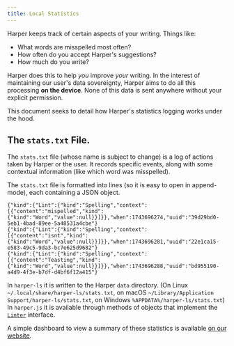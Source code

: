 ```yaml
---
title: Local Statistics
---
```


Harper keeps track of certain aspects of your writing.
Things like:

- What words are misspelled most often?
- How often do you accept Harper's suggestions?
- How much do you write?

Harper does this to help _you_ improve _your_ writing.
In the interest of maintaining our user's data sovereignty, Harper aims to do all this processing __on the device__.
None of this data is sent anywhere without your explicit permission.

This document seeks to detail how Harper's statistics logging works under the hood.

## The `stats.txt` File.

The `stats.txt` file (whose name is subject to change) is a log of actions taken by Harper or the user.
It records specific events, along with some contextual information (like which word was misspelled).

The `stats.txt` file is formatted into lines (so it is easy to open in append-mode), each containing a JSON object.

```
{"kind":{"Lint":{"kind":"Spelling","context":[{"content":"mispelled","kind":{"kind":"Word","value":null}}]}},"when":1743696274,"uuid":"39d29bd0-5eb1-4bad-89ee-5a48531a4cbe"}
{"kind":{"Lint":{"kind":"Spelling","context":[{"content":"isnt","kind":{"kind":"Word","value":null}}]}},"when":1743696281,"uuid":"22e1ca15-e583-49c5-9da3-bc7e625d9682"}
{"kind":{"Lint":{"kind":"Spelling","context":[{"content":"Teasting","kind":{"kind":"Word","value":null}}]}},"when":1743696288,"uuid":"bd955190-a4d9-4f3e-b7df-d4bf6f12a415"}
```

In `harper-ls` it is written to the Harper `data` directory. (On Linux `~/.local/share/harper-ls/stats.txt`, on macOS `~/Library/Application Support/harper-ls/stats.txt`, on Windows `%APPDATA%/harper-ls/stats.txt`)
In `harper.js` it is available through methods of objects that implement the [`Linter`](/docs/harperjs/ref/harper.js.linter.html) interface.

A simple dashboard to view a summary of these statistics is available [on our website](/stats).
